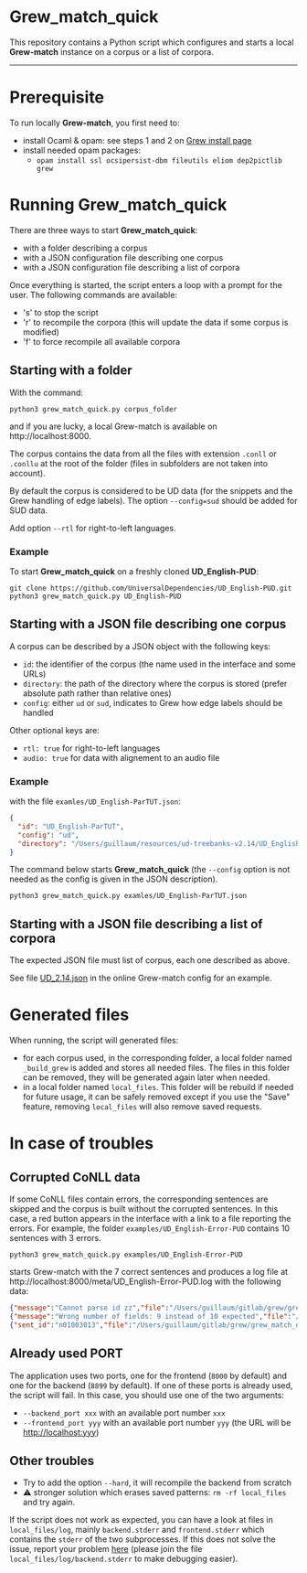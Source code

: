# **Grew_match_quick**

This repository contains a Python script which configures and starts a local **Grew-match** instance on a corpus or a list of corpora.

---

# Prerequisite

To run locally **Grew-match**, you first need to:

 - install Ocaml & opam: see steps 1 and 2 on [Grew install page](https://grew.fr/usage/install)
 - install needed opam packages:
   - `opam install ssl ocsipersist-dbm fileutils eliom dep2pictlib grew`

# Running **Grew_match_quick**

There are three ways to start **Grew_match_quick**:
 - with a folder describing a corpus
 - with a JSON configuration file describing one corpus
 - with a JSON configuration file describing a list of corpora

Once everything is started, the script enters a loop with a prompt for the user.
The following commands are available:
 - 's' to stop the script
 - 'r' to recompile the corpora (this will update the data if some corpus is modified)
 - 'f' to force recompile all available corpora

## Starting with a folder

With the command:

```
python3 grew_match_quick.py corpus_folder
```

and if you are lucky, a local Grew-match is available on http://localhost:8000.

The corpus contains the data from all the files with extension `.conll` or `.conllu` at the root of the folder (files in subfolders are not taken into account).

By default the corpus is considered to be UD data (for the snippets and the Grew handling of edge labels).
The option `--config=sud` should be added for SUD data.

Add option `--rtl` for right-to-left languages.

### Example

To start **Grew_match_quick** on a freshly cloned **UD_English-PUD**:

```
git clone https://github.com/UniversalDependencies/UD_English-PUD.git
python3 grew_match_quick.py UD_English-PUD
```

## Starting with a JSON file describing one corpus

A corpus can be described by a JSON object with the following keys:
 - `id`: the identifier of the corpus (the name used in the interface and some URLs)
 - `directory`: the path of the directory where the corpus is stored (prefer absolute path rather than relative ones)
 - `config`: either `ud` or `sud`, indicates to Grew how edge labels should be handled

Other optional keys are:
 - `rtl: true` for right-to-left languages
 - `audio: true` for data with alignement to an audio file

### Example

with the file `examles/UD_English-ParTUT.json`:

```json
{
  "id": "UD_English-ParTUT",
  "config": "ud",
  "directory": "/Users/guillaum/resources/ud-treebanks-v2.14/UD_English-ParTUT"
}
```

The command below starts **Grew_match_quick** (the `--config` option is not needed as the config is given in the JSON description).

```
python3 grew_match_quick.py examles/UD_English-ParTUT.json
```

## Starting with a JSON file describing a list of corpora

The expected JSON file must list of corpus, each one described as above.

See file [UD_2.14.json](https://github.com/grew-nlp/corpusbank/blob/main/UD_2.14.json) in the online Grew-match config for an example.

# Generated files

When running, the script will generated files:
 - for each corpus used, in the corresponding folder, a local folder named `_build_grew` is added and stores all needed files.
 The files in this folder can be removed, they will be generated again later when needed.
 - in a local folder named `local_files`. This folder will be rebuild if needed for future usage, it can be safely removed except if you use the "Save" feature, removing `local_files` will also remove saved requests.

# In case of troubles

## Corrupted CoNLL data

If some CoNLL files contain errors, the corresponding sentences are skipped and the corpus is built without the corrupted sentences.
In this case, a red button appears in the interface with a link to a file reporting the errors.
For example, the folder `examples/UD_English-Error-PUD` contains 10 sentences with 3 errors.

```
python3 grew_match_quick.py examples/UD_English-Error-PUD
```

starts Grew-match with the 7 correct sentences and produces a log file at http://localhost:8000/meta/UD_English-Error-PUD.log with the following data:

```json
{"message":"Cannot parse id zz","file":"/Users/guillaum/gitlab/grew/grew_match_quick/examples/UD_English-Error-PUD/10_sentences.conllu","sent_id":"n01001011","line":14,"library":"Conll"}
{"message":"Wrong number of fields: 9 instead of 10 expected","file":"/Users/guillaum/gitlab/grew/grew_match_quick/examples/UD_English-Error-PUD/10_sentences.conllu","sent_id":"n01003007","line":187,"library":"Conll"}
{"sent_id":"n01003013","file":"/Users/guillaum/gitlab/grew/grew_match_quick/examples/UD_English-Error-PUD/10_sentences.conllu","message":"Unknown src identifier `17`","line":258,"library":"Conll"}
```

## Already used PORT

The application uses two ports, one for the frontend (`8000` by default) and one for the backend (`8899` by default).
If one of these ports is already used, the script will fail. In this case, you should use one of the two arguments:
 - `--backend_port xxx` with an available port number `xxx`
 - `--frontend_port yyy` with an available port number `yyy` (the URL will be [http://localhost:yyy](http://localhost:yyy))

## Other troubles

 - Try to add the option `--hard`, it will recompile the backend from scratch
 - :warning: stronger solution which erases saved patterns: `rm -rf local_files` and try again.

If the script does not work as expected, you can have a look at files in `local_files/log`, mainly `backend.stderr` and `frontend.stderr` which contains the `stderr` of the two subprocesses.
If this does not solve the issue, report your problem [here](https://github.com/grew-nlp/grew_match_quick/issues) (please join the file `local_files/log/backend.stderr` to make debugging easier).
